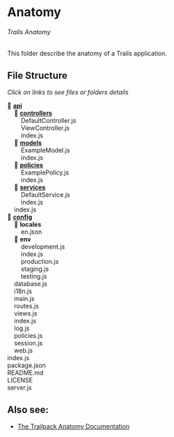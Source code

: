 # Anatomy
###### Trails Anatomy
This folder describe the anatomy of a Trails application.

## File Structure 
*Click on links to see files or folders details*

:file_folder: [**api**](./trailsProject/api) <br>
&nbsp;&nbsp;&nbsp;&nbsp;:file_folder: [**controllers**](./trailsProject/api/controllers) <br> 
&nbsp;&nbsp;&nbsp;&nbsp;&nbsp;&nbsp;&nbsp;&nbsp;DefaultController.js <br>
&nbsp;&nbsp;&nbsp;&nbsp;&nbsp;&nbsp;&nbsp;&nbsp;ViewController.js <br>
&nbsp;&nbsp;&nbsp;&nbsp;&nbsp;&nbsp;&nbsp;&nbsp;index.js <br>
&nbsp;&nbsp;&nbsp;&nbsp;:file_folder: [**models**](./trailsProject/api/models) <br>
&nbsp;&nbsp;&nbsp;&nbsp;&nbsp;&nbsp;&nbsp;&nbsp;ExampleModel.js <br>
&nbsp;&nbsp;&nbsp;&nbsp;&nbsp;&nbsp;&nbsp;&nbsp;index.js <br>
&nbsp;&nbsp;&nbsp;&nbsp;:file_folder: [**policies**](./trailsProject/api/policies) <br>
&nbsp;&nbsp;&nbsp;&nbsp;&nbsp;&nbsp;&nbsp;&nbsp;ExamplePolicy.js <br>
&nbsp;&nbsp;&nbsp;&nbsp;&nbsp;&nbsp;&nbsp;&nbsp;index.js <br>
&nbsp;&nbsp;&nbsp;&nbsp;:file_folder: [**services**](./trailsProject/api/services) <br>
&nbsp;&nbsp;&nbsp;&nbsp;&nbsp;&nbsp;&nbsp;&nbsp;DefaultService.js <br>
&nbsp;&nbsp;&nbsp;&nbsp;&nbsp;&nbsp;&nbsp;&nbsp;index.js <br>
&nbsp;&nbsp;&nbsp;&nbsp;index.js <br>
:file_folder: [**config**](./trailsProject/config) <br>
&nbsp;&nbsp;&nbsp;&nbsp;:file_folder: **locales** <br>
&nbsp;&nbsp;&nbsp;&nbsp;&nbsp;&nbsp;&nbsp;&nbsp;en.json <br>
&nbsp;&nbsp;&nbsp;&nbsp;:file_folder: **env** <br>
&nbsp;&nbsp;&nbsp;&nbsp;&nbsp;&nbsp;&nbsp;&nbsp;development.js <br>
&nbsp;&nbsp;&nbsp;&nbsp;&nbsp;&nbsp;&nbsp;&nbsp;index.js <br>
&nbsp;&nbsp;&nbsp;&nbsp;&nbsp;&nbsp;&nbsp;&nbsp;production.js <br>
&nbsp;&nbsp;&nbsp;&nbsp;&nbsp;&nbsp;&nbsp;&nbsp;staging.js <br>
&nbsp;&nbsp;&nbsp;&nbsp;&nbsp;&nbsp;&nbsp;&nbsp;testing.js <br>
&nbsp;&nbsp;&nbsp;&nbsp;database.js <br>
&nbsp;&nbsp;&nbsp;&nbsp;i18n.js <br>
&nbsp;&nbsp;&nbsp;&nbsp;main.js <br>
&nbsp;&nbsp;&nbsp;&nbsp;routes.js <br>
&nbsp;&nbsp;&nbsp;&nbsp;views.js <br>
&nbsp;&nbsp;&nbsp;&nbsp;index.js <br>
&nbsp;&nbsp;&nbsp;&nbsp;log.js <br>
&nbsp;&nbsp;&nbsp;&nbsp;policies.js <br>
&nbsp;&nbsp;&nbsp;&nbsp;session.js <br>
&nbsp;&nbsp;&nbsp;&nbsp;web.js <br>
index.js <br>
package.json <br>
README.md <br>
LICENSE <br>
server.js <br>

## Also see: 
- [The Trailpack Anatomy Documentation]()

